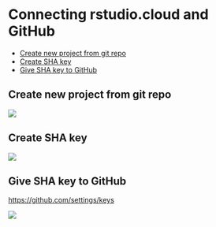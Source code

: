 Connecting rstudio.cloud and GitHub
================

-   [Create new project from git repo](#create-new-project-from-git-repo)
-   [Create SHA key](#create-sha-key)
-   [Give SHA key to GitHub](#give-sha-key-to-github)

Create new project from git repo
--------------------------------

![](https://i.imgur.com/E1wcTup.png)

Create SHA key
--------------

![](https://i.imgur.com/8cyFyn7.png)

Give SHA key to GitHub
----------------------

<https://github.com/settings/keys>

![](https://i.imgur.com/Zu1SmoB.png)
